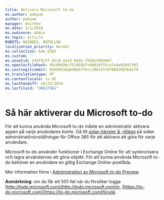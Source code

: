 ```yaml
---
title: Aktivera Microsoft to-do
ms.author: pebaum
author: pebaum
manager: mnirkhe
ms.date: 3/1/2018
ms.audience: Admin
ms.topic: article
ROBOTS: NOINDEX, NOFOLLOW
localization_priority: Normal
ms.collection: Adm_O365
ms.custom: ''
ms.assetid: 339f925f-91c8-4a1d-902b-f920e58999df
ms.openlocfilehash: 09c80696c75189dbfc0b810f55cefa4a92b97392
ms.sourcegitcommit: 0b06093dabd685f76cc39b1d7c0f8b03883b6e79
ms.translationtype: MT
ms.contentlocale: sv-SE
ms.lasthandoff: 10/25/2019
ms.locfileid: "36527561"
---
```

# <a name="how-to-enable-microsoft-to-do"></a>Så här aktiverar du Microsoft to-do

För att kunna använda Microsoft to-do måste en administratör aktivera appen på varje användares konto. Gå till [sidan tjänster &amp; -tillägg](https://portal.office.com/adminportal/home#/Settings/ServicesAndAddIns) på sidan administratörsinställningar för Office 365 för att aktivera att göra för varje användare. 
  
Microsoft to-do använder funktioner i Exchange Online för att synkronisera och lagra användarnas att göra-objekt. För att kunna använda Microsoft to-do behöver en användare en giltig Exchange Online-postlåda.
  
Mer information finns i [Administration av Microsoft to-do Preview](https://support.office.com/article/490c1a8c-2333-4952-8125-841afadb9620.aspx).
  
 **Anmärkning**: om du får ett 501-fel när du försöker logga [http://todo.microsoft.com](http://todo.microsoft.com)in, [https://to-do.microsoft.com](https://to-do.microsoft.com)försök.
  


